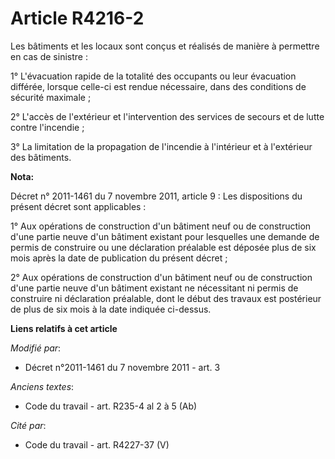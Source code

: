 # Article R4216-2

Les bâtiments et les locaux sont conçus et réalisés de manière à permettre en cas de sinistre :

1° L'évacuation rapide de la totalité des occupants ou leur évacuation différée, lorsque celle-ci est rendue nécessaire, dans
des conditions de sécurité maximale ;

2° L'accès de l'extérieur et l'intervention des services de secours et de lutte contre l'incendie ;

3° La limitation de la propagation de l'incendie à l'intérieur et à l'extérieur des bâtiments.

**Nota:**

Décret n° 2011-1461 du 7 novembre 2011, article 9 : Les dispositions du présent décret sont applicables :

1° Aux opérations de construction d'un bâtiment neuf ou de construction d'une partie neuve d'un bâtiment existant pour
lesquelles une demande de permis de construire ou une déclaration préalable est déposée plus de six mois après la date de
publication du présent décret ;

2° Aux opérations de construction d'un bâtiment neuf ou de construction d'une partie neuve d'un bâtiment existant ne
nécessitant ni permis de construire ni déclaration préalable, dont le début des travaux est postérieur de plus de six mois à
la date indiquée ci-dessus.

**Liens relatifs à cet article**

_Modifié par_:

  - Décret n°2011-1461 du 7 novembre 2011 - art. 3

_Anciens textes_:

  - Code du travail - art. R235-4 al 2 à 5 (Ab)

_Cité par_:

  - Code du travail - art. R4227-37 (V)
